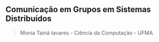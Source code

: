 ## Comunicação em Grupos em Sistemas Distribuídos
>Monia Tainá tavares - Ciência da Computação - UFMA

